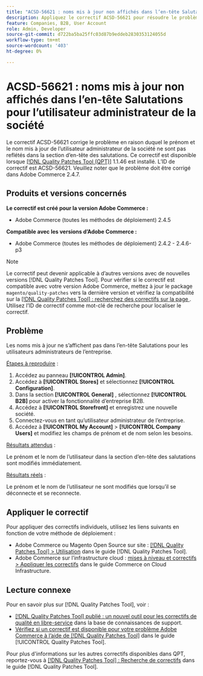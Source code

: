 ```yaml
---
title: "ACSD-56621 : noms mis à jour non affichés dans l’en-tête Salutations pour l’utilisateur administrateur de la société"
description: Appliquez le correctif ACSD-56621 pour résoudre le problème Adobe Commerce en raison duquel le prénom et le nom mis à jour de l’utilisateur administrateur de la société ne sont pas reflétés dans la section d’en-tête des salutations.
feature: Companies, B2B, User Account
role: Admin, Developer
source-git-commit: d722ba5ba25ffc03d87b9eddeb2830353124055d
workflow-type: tm+mt
source-wordcount: '403'
ht-degree: 0%

---
```


# ACSD-56621 : noms mis à jour non affichés dans l’en-tête Salutations pour l’utilisateur administrateur de la société

Le correctif ACSD-56621 corrige le problème en raison duquel le prénom et le nom mis à jour de l’utilisateur administrateur de la société ne sont pas reflétés dans la section d’en-tête des salutations. Ce correctif est disponible lorsque [[!DNL Quality Patches Tool (QPT)]](https://experienceleague.adobe.com/en/docs/commerce-knowledge-base/kb/announcements/commerce-announcements/magento-quality-patches-released-new-tool-to-self-serve-quality-patches) 1.1.46 est installé. L’ID de correctif est ACSD-56621. Veuillez noter que le problème doit être corrigé dans Adobe Commerce 2.4.7.

## Produits et versions concernés

**Le correctif est créé pour la version Adobe Commerce :**

* Adobe Commerce (toutes les méthodes de déploiement) 2.4.5

**Compatible avec les versions d’Adobe Commerce :**

* Adobe Commerce (toutes les méthodes de déploiement) 2.4.2 - 2.4.6-p3

>[!NOTE]
>
>Le correctif peut devenir applicable à d’autres versions avec de nouvelles versions [!DNL Quality Patches Tool]. Pour vérifier si le correctif est compatible avec votre version Adobe Commerce, mettez à jour le package `magento/quality-patches` vers la dernière version et vérifiez la compatibilité sur la [[!DNL Quality Patches Tool] : recherchez des correctifs sur la page ](https://experienceleague.adobe.com/tools/commerce-quality-patches/index.html). Utilisez l’ID de correctif comme mot-clé de recherche pour localiser le correctif.

## Problème

Les noms mis à jour ne s’affichent pas dans l’en-tête Salutations pour les utilisateurs administrateurs de l’entreprise.

<u>Étapes à reproduire</u> :

1. Accédez au panneau **[!UICONTROL Admin]**.
1. Accédez à **[!UICONTROL Stores]** et sélectionnez **[!UICONTROL Configuration]**.
1. Dans la section **[!UICONTROL General]** , sélectionnez **[!UICONTROL B2B]** pour activer la fonctionnalité d’entreprise B2B.
1. Accédez à **[!UICONTROL Storefront]** et enregistrez une nouvelle société.
1. Connectez-vous en tant qu’utilisateur administrateur de l’entreprise.
1. Accédez à **[!UICONTROL My Account]** > **[!UICONTROL Company Users]** et modifiez les champs de prénom et de nom selon les besoins.

<u>Résultats attendus</u> :

Le prénom et le nom de l’utilisateur dans la section d’en-tête des salutations sont modifiés immédiatement.

<u>Résultats réels</u> :

Le prénom et le nom de l’utilisateur ne sont modifiés que lorsqu’il se déconnecte et se reconnecte.

## Appliquer le correctif

Pour appliquer des correctifs individuels, utilisez les liens suivants en fonction de votre méthode de déploiement :

* Adobe Commerce ou Magento Open Source sur site : [[!DNL Quality Patches Tool] > Utilisation](https://experienceleague.adobe.com/docs/commerce-operations/tools/quality-patches-tool/usage.html) dans le guide [!DNL Quality Patches Tool].
* Adobe Commerce sur l’infrastructure cloud : [mises à niveau et correctifs > Appliquer les correctifs](https://experienceleague.adobe.com/docs/commerce-cloud-service/user-guide/develop/upgrade/apply-patches.html) dans le guide Commerce on Cloud Infrastructure.

## Lecture connexe

Pour en savoir plus sur [!DNL Quality Patches Tool], voir :

* [[!DNL Quality Patches Tool] publié : un nouvel outil pour les correctifs de qualité en libre-service](https://experienceleague.adobe.com/en/docs/commerce-knowledge-base/kb/announcements/commerce-announcements/magento-quality-patches-released-new-tool-to-self-serve-quality-patches) dans la base de connaissances de support.
* [Vérifiez si un correctif est disponible pour votre problème Adobe Commerce à l’aide de  [!DNL Quality Patches Tool]](/help/tools/quality-patches-tool/patches-available-in-qpt/check-patch-for-magento-issue-with-magento-quality-patches.md) dans le guide [!UICONTROL Quality Patches Tool].


Pour plus d&#39;informations sur les autres correctifs disponibles dans QPT, reportez-vous à [[!DNL Quality Patches Tool] : Recherche de correctifs](https://experienceleague.adobe.com/tools/commerce-quality-patches/index.html) dans le guide [!DNL Quality Patches Tool].
